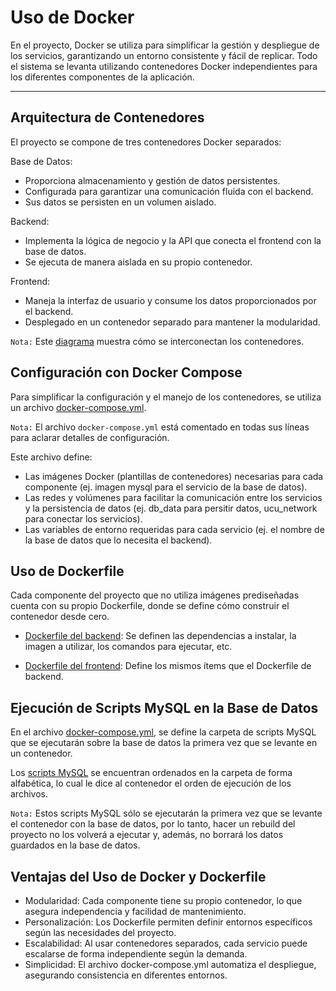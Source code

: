 # Uso de Docker

En el proyecto, Docker se utiliza para simplificar la gestión y despliegue de los servicios, garantizando un entorno consistente y fácil de replicar. Todo el sistema se levanta utilizando contenedores Docker independientes para los diferentes componentes de la aplicación.

---

## Arquitectura de Contenedores

El proyecto se compone de tres contenedores Docker separados:

Base de Datos:
- Proporciona almacenamiento y gestión de datos persistentes.
- Configurada para garantizar una comunicación fluida con el backend.
- Sus datos se persisten en un volumen aislado.

Backend:
- Implementa la lógica de negocio y la API que conecta el frontend con la base de datos.
- Se ejecuta de manera aislada en su propio contenedor.

Frontend:
- Maneja la interfaz de usuario y consume los datos proporcionados por el backend.
- Desplegado en un contenedor separado para mantener la modularidad.

`Nota:` Este [diagrama](./diagrams/ArquitecturaContenedoresDocker.png) muestra cómo se interconectan los contenedores.

## Configuración con Docker Compose

Para simplificar la configuración y el manejo de los contenedores, se utiliza un archivo [docker-compose.yml](../docker-compose.yml).

`Nota:` El archivo `docker-compose.yml` está comentado en todas sus líneas para aclarar detalles de configuración.

Este archivo define:

- Las imágenes Docker (plantillas de contenedores) necesarias para cada componente (ej. imagen mysql para el servicio de la base de datos).
- Las redes y volúmenes para facilitar la comunicación entre los servicios y la persistencia de datos (ej. db_data para persitir datos, ucu_network para conectar los servicios).
- Las variables de entorno requeridas para cada servicio (ej. el nombre de la base de datos que lo necesita el backend).

## Uso de Dockerfile

Cada componente del proyecto que no utiliza imágenes prediseñadas cuenta con su propio Dockerfile, donde se define cómo construir el contenedor desde cero.

- [Dockerfile del backend](../backend/Dockerfile): Se definen las dependencias a instalar, la imagen a utilizar, los comandos para ejecutar, etc.

- [Dockerfile del frontend](../frontend/Dockerfile): Define los mismos ítems que el Dockerfile de backend.

## Ejecución de Scripts MySQL en la Base de Datos

En el archivo [docker-compose.yml](../docker-compose.yml), se define la carpeta de scripts MySQL que se ejecutarán sobre la base de datos la primera vez que se levante en un contenedor.

Los [scripts MySQL](../scripts/) se encuentran ordenados en la carpeta de forma alfabética, lo cual le dice al contenedor el orden de ejecución de los archivos.

`Nota:` Estos scripts MySQL sólo se ejecutarán la primera vez que se levante el contenedor con la base de datos, por lo tanto, hacer un rebuild del proyecto no los volverá a ejecutar y, además, no borrará los datos guardados en la base de datos.

## Ventajas del Uso de Docker y Dockerfile

- Modularidad: Cada componente tiene su propio contenedor, lo que asegura independencia y facilidad de mantenimiento.
- Personalización: Los Dockerfile permiten definir entornos específicos según las necesidades del proyecto.
- Escalabilidad: Al usar contenedores separados, cada servicio puede escalarse de forma independiente según la demanda.
- Simplicidad: El archivo docker-compose.yml automatiza el despliegue, asegurando consistencia en diferentes entornos.